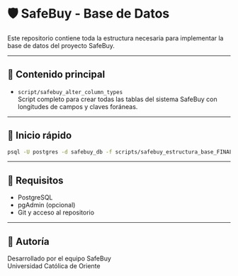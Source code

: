 # 🛡️ SafeBuy - Base de Datos

Este repositorio contiene toda la estructura necesaria para implementar la base de datos del proyecto SafeBuy.

---

## 📂 Contenido principal

- `script/safebuy_alter_column_types`  
  Script completo para crear todas las tablas del sistema SafeBuy con longitudes de campos y claves foráneas.

---

## 🚀 Inicio rápido

```bash
psql -U postgres -d safebuy_db -f scripts/safebuy_estructura_base_FINAL_COMPLETA.sql
```

---

## 🔐 Requisitos

- PostgreSQL
- pgAdmin (opcional)
- Git y acceso al repositorio

---

## 👥 Autoría

Desarrollado por el equipo SafeBuy  
Universidad Católica de Oriente
